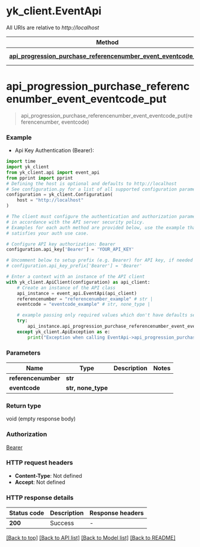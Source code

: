 # yk_client.EventApi

All URIs are relative to *http://localhost*

Method | HTTP request | Description
------------- | ------------- | -------------
[**api_progression_purchase_referencenumber_event_eventcode_put**](EventApi.md#api_progression_purchase_referencenumber_event_eventcode_put) | **PUT** /api/progression/purchase/{referencenumber}/event/{eventcode} | 


# **api_progression_purchase_referencenumber_event_eventcode_put**
> api_progression_purchase_referencenumber_event_eventcode_put(referencenumber, eventcode)



### Example

* Api Key Authentication (Bearer):
```python
import time
import yk_client
from yk_client.api import event_api
from pprint import pprint
# Defining the host is optional and defaults to http://localhost
# See configuration.py for a list of all supported configuration parameters.
configuration = yk_client.Configuration(
    host = "http://localhost"
)

# The client must configure the authentication and authorization parameters
# in accordance with the API server security policy.
# Examples for each auth method are provided below, use the example that
# satisfies your auth use case.

# Configure API key authorization: Bearer
configuration.api_key['Bearer'] = 'YOUR_API_KEY'

# Uncomment below to setup prefix (e.g. Bearer) for API key, if needed
# configuration.api_key_prefix['Bearer'] = 'Bearer'

# Enter a context with an instance of the API client
with yk_client.ApiClient(configuration) as api_client:
    # Create an instance of the API class
    api_instance = event_api.EventApi(api_client)
    referencenumber = "referencenumber_example" # str | 
    eventcode = "eventcode_example" # str, none_type | 

    # example passing only required values which don't have defaults set
    try:
        api_instance.api_progression_purchase_referencenumber_event_eventcode_put(referencenumber, eventcode)
    except yk_client.ApiException as e:
        print("Exception when calling EventApi->api_progression_purchase_referencenumber_event_eventcode_put: %s\n" % e)
```


### Parameters

Name | Type | Description  | Notes
------------- | ------------- | ------------- | -------------
 **referencenumber** | **str**|  |
 **eventcode** | **str, none_type**|  |

### Return type

void (empty response body)

### Authorization

[Bearer](../README.md#Bearer)

### HTTP request headers

 - **Content-Type**: Not defined
 - **Accept**: Not defined


### HTTP response details
| Status code | Description | Response headers |
|-------------|-------------|------------------|
**200** | Success |  -  |

[[Back to top]](#) [[Back to API list]](../README.md#documentation-for-api-endpoints) [[Back to Model list]](../README.md#documentation-for-models) [[Back to README]](../README.md)

